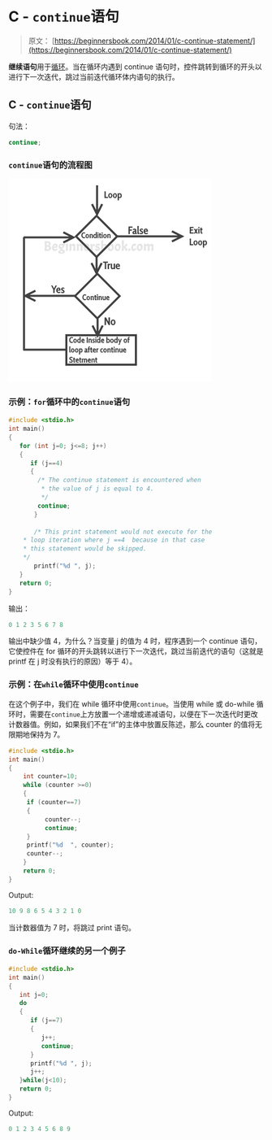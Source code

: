 # C - `continue`语句

> 原文： [https://beginnersbook.com/2014/01/c-continue-statement/](https://beginnersbook.com/2014/01/c-continue-statement/)

**继续语句**用于[循环](https://beginnersbook.com/2014/01/c-loops-examples/)。当在循环内遇到 continue 语句时，控件跳转到循环的开头以进行下一次迭代，跳过当前迭代循环体内语句的执行。

## C - `continue`语句

句法：

```c
continue;
```

### `continue`语句的流程图

![C Continue Statement](img/ad995c04efb96f25cb805473c4d08b18.jpg)

### 示例：`for`循环中的`continue`语句

```c
#include <stdio.h>
int main()
{
   for (int j=0; j<=8; j++)
   {
      if (j==4)
      {
	    /* The continue statement is encountered when
	     * the value of j is equal to 4.
	     */
	    continue;
       }

       /* This print statement would not execute for the
	* loop iteration where j ==4  because in that case
	* this statement would be skipped.
	*/
       printf("%d ", j);
   }
   return 0;
}

```

输出：

```c
0 1 2 3 5 6 7 8
```

输出中缺少值 4，为什么？当变量 j 的值为 4 时，程序遇到一个 continue 语句，它使控件在 for 循环的开头跳转以进行下一次迭代，跳过当前迭代的语句（这就是 printf 在 j 时没有执行的原因）等于 4）。

### 示例：在`while`循环中使用`continue`

在这个例子中，我们在 while 循环中使用`continue`。当使用 while 或 do-while 循环时，需要在`continue`上方放置一个递增或递减语句，以便在下一次迭代时更改计数器值。例如，如果我们不在“if”的主体中放置反陈述，那么 counter 的值将无限期地保持为 7。

```c
#include <stdio.h>
int main()
{
    int counter=10;
    while (counter >=0)
    {
	 if (counter==7)
	 {
	      counter--;
	      continue;
	 }
	 printf("%d  ", counter);
	 counter--;
    }
    return 0;
}

```

Output:

```c
10 9 8 6 5 4 3 2 1 0
```

当计数器值为 7 时，将跳过 print 语句。

### `do-While`循环继续的另一个例子

```c
#include <stdio.h>
int main()
{
   int j=0;
   do
   {
      if (j==7)
      {
         j++;
         continue;
      }
      printf("%d ", j);
      j++;
   }while(j<10);
   return 0;
}

```

Output:

```c
0 1 2 3 4 5 6 8 9
```